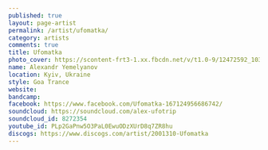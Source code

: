 ```yaml
---
published: true
layout: page-artist
permalink: /artist/ufomatka/
category: artists
comments: true
title: Ufomatka
photo_cover: https://scontent-frt3-1.xx.fbcdn.net/v/t1.0-9/12472592_1032149250179272_406723084862806739_n.jpg?oh=e004b4f9d242fd255dccad962fe921a1&oe=597B314D
name: Alexandr Yemelyanov
location: Kyiv, Ukraine
style: Goa Trance
website: 
bandcamp: 
facebook: https://www.facebook.com/Ufomatka-167124956686742/
soundcloud: https://soundcloud.com/alex-ufotrip
soundcloud_id: 8272354
youtube_id: PLp2GaPnw5O3PaL0EwuODzXUrD8q7ZR8hu
discogs: https://www.discogs.com/artist/2001310-Ufomatka
---
```

